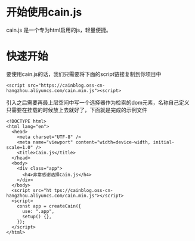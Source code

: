 # 开始使用cain.js
cain.js 是一个专为html启用的js，轻量便捷。
# 快速开始
要使用cain.js的话，我们只需要将下面的script链接复制到你项目中
```
<script src="https://cainblog.oss-cn-hangzhou.aliyuncs.com/cain.min.js"><script>
```
引入之后需要再最上层空间中写一个选择器作为检索的dom元素，名称自己定义只需要在挂载的时候放上去就好了，下面就是完成的示例文件
```
<!DOCTYPE html>
<html lang="en">
  <head>
    <meta charset="UTF-8" />
    <meta name="viewport" content="width=device-width, initial-scale=1.0" />
    <title>Cain.js</title>
  </head>
  <body>
    <div class="app">
      <h4>非常感谢选择Cain.js</h4>
    </div>
  </body>
  <script src="ht tps://cainblog.oss-cn-hangzhou.aliyuncs.com/cain.min.js"></script>
  <script>
    const app = createCain({
      use: ".app",
      setup() {},
    });
  </script>
</html>
```

